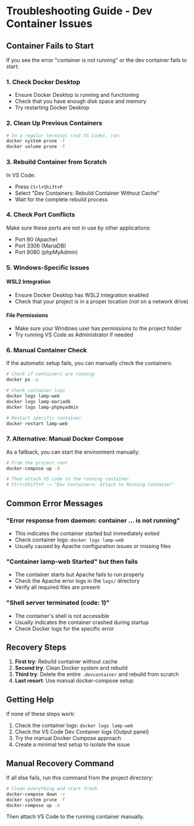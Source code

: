 # Troubleshooting Guide - Dev Container Issues

## Container Fails to Start

If you see the error "container is not running" or the dev container fails to start:

### 1. Check Docker Desktop

- Ensure Docker Desktop is running and functioning
- Check that you have enough disk space and memory
- Try restarting Docker Desktop

### 2. Clean Up Previous Containers

```bash
# In a regular terminal (not VS Code), run:
docker system prune -f
docker volume prune -f
```

### 3. Rebuild Container from Scratch

In VS Code:

- Press `Ctrl+Shift+P`
- Select "Dev Containers: Rebuild Container Without Cache"
- Wait for the complete rebuild process

### 4. Check Port Conflicts

Make sure these ports are not in use by other applications:

- Port 80 (Apache)
- Port 3306 (MariaDB)
- Port 8080 (phpMyAdmin)

### 5. Windows-Specific Issues

#### WSL2 Integration

- Ensure Docker Desktop has WSL2 integration enabled
- Check that your project is in a proper location (not on a network drive)

#### File Permissions

- Make sure your Windows user has permissions to the project folder
- Try running VS Code as Administrator if needed

### 6. Manual Container Check

If the automatic setup fails, you can manually check the containers:

```bash
# Check if containers are running
docker ps -a

# Check container logs
docker logs lamp-web
docker logs lamp-mariadb
docker logs lamp-phpmyadmin

# Restart specific container
docker restart lamp-web
```

### 7. Alternative: Manual Docker Compose

As a fallback, you can start the environment manually:

```bash
# From the project root
docker-compose up -d

# Then attach VS Code to the running container
# Ctrl+Shift+P -> "Dev Containers: Attach to Running Container"
```

## Common Error Messages

### "Error response from daemon: container ... is not running"

- This indicates the container started but immediately exited
- Check container logs: `docker logs lamp-web`
- Usually caused by Apache configuration issues or missing files

### "Container lamp-web Started" but then fails

- The container starts but Apache fails to run properly
- Check the Apache error logs in the `logs/` directory
- Verify all required files are present

### "Shell server terminated (code: 1)"

- The container's shell is not accessible
- Usually indicates the container crashed during startup
- Check Docker logs for the specific error

## Recovery Steps

1. **First try**: Rebuild container without cache
2. **Second try**: Clean Docker system and rebuild
3. **Third try**: Delete the entire `.devcontainer` and rebuild from scratch
4. **Last resort**: Use manual docker-compose setup

## Getting Help

If none of these steps work:

1. Check the container logs: `docker logs lamp-web`
2. Check the VS Code Dev Container logs (Output panel)
3. Try the manual Docker Compose approach
4. Create a minimal test setup to isolate the issue

## Manual Recovery Command

If all else fails, run this command from the project directory:

```bash
# Clean everything and start fresh
docker-compose down -v
docker system prune -f
docker-compose up -d
```

Then attach VS Code to the running container manually.
